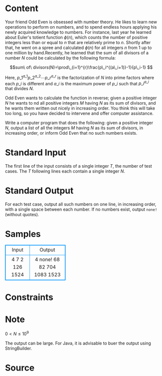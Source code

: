 
# Content

Your friend Odd Even is obsessed with number theory. He likes to learn new operations to perform on numbers, and to spend endless hours applying his newly acquired knowledge to numbers. For instance, last year he learned about Euler's totient function $\phi(n)$, which counts the number of positive integers less than or equal to $n$ that are relatively prime to $n$. Shortly after that, he went on a spree and calculated $\phi(n)$ for all integers $n$ from $1$ up to one million by hand.Recently, he learned that the sum of all divisors of a number $N$ could be calculated by the following formula:

$$sum\ of\ divisors(N)=\prod\_{i=1}^{r}\frac{p\_i^{(a\_i+1)}-1}{p\_i-1} $$

Here, $p\_1^{a\_1}p\_2^{a\_2}\cdots p\_r^{a\_r}$ is the factorization of $N$ into prime factors where each $p\_i$ is different and $a\_i$ is the maximum power of $p\_i$ such that $p\_i^{a\_i}$ that divides $N$.

Odd Even wants to calculate the function in reverse; given a positive integer $N$ he wants to nd all positive integers $M$ having $N$ as its sum of divisors, and he wants them written out nicely in increasing order. You think this will take too long, so you have decided to intervene and offer computer assistance.

Write a computer program that does the following: given a positive integer $N$, output a list of all the integers $M$ having $N$ as its sum of divisors, in increasing order, or inform Odd Even that no such numbers exists.

# Standard Input

The first line of the input consists of a single integer $T$, the number of test cases. The $T$ following lines each contain a single integer $N$.

# Standard Output

For each test case, output all such numbers on one line, in increasing order, with a single space between each number. If no numbers exist, output `none! `(without quotes).

# Samples

<style>
        table,table tr th, table tr td { border:1px solid #0094ff; }
        table { width: 200px; min-height: 25px; line-height: 25px; text-align: center; border-collapse: collapse;}   
    </style>
<table>
	<tr>
		<td>Input</td>
		<td>Output</td>
	</tr>
<tr><td>4
7
2
126
1524</td><td>4
none!
68 82
704 1083 1523</td></tr></table>


# Constraints



# Note

$0 < N \leq 10^9$

The output can be large. For Java, it is advisable to buer the output using StringBuilder.

# Source


